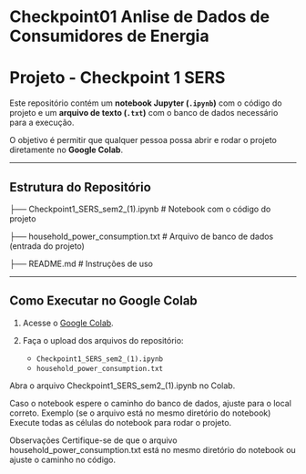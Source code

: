 # Checkpoint01   Anlise de Dados de Consumidores de Energia
# Projeto - Checkpoint 1 SERS

Este repositório contém um **notebook Jupyter (`.ipynb`)** com o código do projeto e um **arquivo de texto (`.txt`)** com o banco de dados necessário para a execução.

O objetivo é permitir que qualquer pessoa possa abrir e rodar o projeto diretamente no **Google Colab**.

---

## Estrutura do Repositório

├── Checkpoint1_SERS_sem2_(1).ipynb # Notebook com o código do projeto

├── household_power_consumption.txt # Arquivo de banco de dados (entrada do projeto)

├── README.md # Instruções de uso

---

## Como Executar no Google Colab

1. Acesse o [Google Colab](https://colab.research.google.com/).

2. Faça o upload dos arquivos do repositório:
   - `Checkpoint1_SERS_sem2_(1).ipynb`
   - `household_power_consumption.txt`

Abra o arquivo Checkpoint1_SERS_sem2_(1).ipynb no Colab.

Caso o notebook espere o caminho do banco de dados, ajuste para o local correto.
Exemplo (se o arquivo está no mesmo diretório do notebook)
Execute todas as células do notebook para rodar o projeto.

Observações
Certifique-se de que o arquivo household_power_consumption.txt está no mesmo diretório do notebook ou ajuste o caminho no código.

